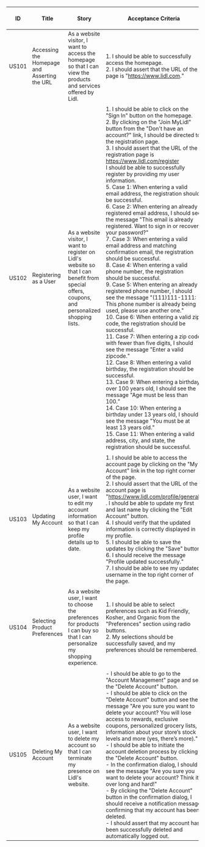 | ID    | Title                                        | Story                                                                                                                                           | Acceptance Criteria                                                                                                                                                                                                                                                                                                                                                                                                                                                                                                                                                                                                                                                                                                                                                                                                                                                                                                                                                                                                                                                                                                                                                                                                                                                                                                                                                                                                                                                                                                                                                                                                                                                                                                           | Manuel Test Sample                                    |
|-------|----------------------------------------------|-------------------------------------------------------------------------------------------------------------------------------------------------|-------------------------------------------------------------------------------------------------------------------------------------------------------------------------------------------------------------------------------------------------------------------------------------------------------------------------------------------------------------------------------------------------------------------------------------------------------------------------------------------------------------------------------------------------------------------------------------------------------------------------------------------------------------------------------------------------------------------------------------------------------------------------------------------------------------------------------------------------------------------------------------------------------------------------------------------------------------------------------------------------------------------------------------------------------------------------------------------------------------------------------------------------------------------------------------------------------------------------------------------------------------------------------------------------------------------------------------------------------------------------------------------------------------------------------------------------------------------------------------------------------------------------------------------------------------------------------------------------------------------------------------------------------------------------------------------------------------------------------|-------------------------------------------------------|
| US101 | Accessing the Homepage and Asserting the URL | As a website visitor, I want to access the homepage so that I can view the products and services offered by Lidl.                               | 1. I should be able to successfully access the homepage.<br/>2. I should assert that the URL of the page is "https://www.lidl.com."                                                                                                                                                                                                                                                                                                                                                                                                                                                                                                                                                                                                                                                                                                                                                                                                                                                                                                                                                                                                                                                                                                                                                                                                                                                                                                                                                                                                                                                                                                                                                                                           | ![Homepage GIF](US101_LiDL_HompePage.gif)             |
|       |                                              |                                                                                                                                                 |                                                                                                                                                                                                                                                                                                                                                                                                                                                                                                                                                                                                                                                                                                                                                                                                                                                                                                                                                                                                                                                                                                                                                                                                                                                                                                                                                                                                                                                                                                                                                                                                                                                                                                                               |                                                       |
| US102 | Registering as a User                        | As a website visitor, I want to register on Lidl's website so that I can benefit from special offers, coupons, and personalized shopping lists. | 1. I should be able to click on the "Sign In" button on the homepage.<br/>2. By clicking on the "Join MyLidl" button from the "Don't have an account?" link, I should be directed to the registration page.<br/>3. I should assert that the URL of the registration page is https://www.lidl.com/register <br/> I should be able to successfully register by providing my user information.<br/>5. Case 1: When entering a valid email address, the registration should be successful.<br/>6. Case 2: When entering an already registered email address, I should see the message "This email is already registered. Want to sign in or recover your password?"<br/>7. Case 3: When entering a valid email address and matching confirmation email, the registration should be successful.<br/>8. Case 4: When entering a valid phone number, the registration should be successful.<br/>9. Case 5: When entering an already registered phone number, I should see the message "(111)111-1111: This phone number is already being used, please use another one."<br/>10. Case 6: When entering a valid zip code, the registration should be successful.<br/>11. Case 7: When entering a zip code with fewer than five digits, I should see the message "Enter a valid zipcode."<br/>12. Case 8: When entering a valid birthday, the registration should be successful.<br/>13. Case 9: When entering a birthday over 100 years old, I should see the message "Age must be less than 100."<br/>14. Case 10: When entering a birthday under 13 years old, I should see the message "You must be at least 13 years old."<br/>15. Case 11: When entering a valid address, city, and state, the registration should be successful. | ![Registration GIF](US102LiDL_Register&SignOut.gif)   |
|       |                                              |                                                                                                                                                 |                                                                                                                                                                                                                                                                                                                                                                                                                                                                                                                                                                                                                                                                                                                                                                                                                                                                                                                                                                                                                                                                                                                                                                                                                                                                                                                                                                                                                                                                                                                                                                                                                                                                                                                               |                                                       |
| US103 | Updating My Account                          | As a website user, I want to edit my account information so that I can keep my profile details up to date.                                      | 1. I should be able to access the account page by clicking on the "My Account" link in the top right corner of the page.<br/>2. I should assert that the URL of the account page is "https://www.lidl.com/profile/general" <br/>. I should be able to update my first and last name by clicking the "Edit Account" button.<br/>4. I should verify that the updated information is correctly displayed in my profile.<br/>5. I should be able to save the updates by clicking the "Save" button.<br/>6. I should receive the message "Profile updated successfully."<br/>7. I should be able to see my updated username in the top right corner of the page.                                                                                                                                                                                                                                                                                                                                                                                                                                                                                                                                                                                                                                                                                                                                                                                                                                                                                                                                                                                                                                                                   | ![Update Account GIF](US103_LiDL_UpdateMyAccount.gif) |
|       |                                              |                                                                                                                                                 |                                                                                                                                                                                                                                                                                                                                                                                                                                                                                                                                                                                                                                                                                                                                                                                                                                                                                                                                                                                                                                                                                                                                                                                                                                                                                                                                                                                                                                                                                                                                                                                                                                                                                                                               |                                                       |
| US104 | Selecting Product Preferences                | As a website user, I want to choose the preferences for products I can buy so that I can personalize my shopping experience.                    | 1. I should be able to select preferences such as Kid Friendly, Kosher, and Organic from the "Preferences" section using radio buttons.<br/>2. My selections should be successfully saved, and my preferences should be remembered.                                                                                                                                                                                                                                                                                                                                                                                                                                                                                                                                                                                                                                                                                                                                                                                                                                                                                                                                                                                                                                                                                                                                                                                                                                                                                                                                                                                                                                                                                           | ![Preferences GIF](US104_LiDL_FoodPreferences.gif)    |
|       |                                              |                                                                                                                                                 |                                                                                                                                                                                                                                                                                                                                                                                                                                                                                                                                                                                                                                                                                                                                                                                                                                                                                                                                                                                                                                                                                                                                                                                                                                                                                                                                                                                                                                                                                                                                                                                                                                                                                                                               |                                                       |
| US105 | Deleting My Account                          | As a website user, I want to delete my account so that I can terminate my presence on Lidl's website.                                           | - I should be able to go to the "Account Management" page and see the "Delete Account" button.<br/>- I should be able to click on the "Delete Account" button and see the message "Are you sure you want to delete your account? You will lose access to rewards, exclusive coupons, personalized grocery lists, information about your store’s stock levels and more (yes, there’s more)."<br/>- I should be able to initiate the account deletion process by clicking the "Delete Account" button.<br/>- In the confirmation dialog, I should see the message "Are you sure you want to delete your account? Think it over long and hard!"<br/>- By clicking the "Delete Account" button in the confirmation dialog, I should receive a notification message confirming that my account has been deleted.<br/>- I should assert that my account has been successfully deleted and automatically logged out.                                                                                                                                                                                                                                                                                                                                                                                                                                                                                                                                                                                                                                                                                                                                                                                                                 | ![Delete Account GIF](US105_LiDL_DeleteAccount.gif)   |
